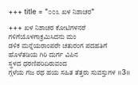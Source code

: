 +++
title = "೦೦೩ ಖಳ ನಿಶಾಚರ"

+++
ಖಳ ನಿಶಾಚರ ಕೋಟಿಗಳನರೆ   
ಗಳಿಗೆಯೊಳಗಾಕ್ರಮಿಸಿದನು ಮಂ  
ಡಳಿಕ ಮನ್ನೆಯರಾಂಪರೇ ಚತುರಂಗ ಪದಹತಿಗೆ   
ಹೊಳೆತಡಿಯ ಗಿರಿ ದುರ್ಗ ವಿಪಿನ   
ಸ್ಥಳದ ಧರಣಿಪರಿದಿರುವಂದ   
ಗ್ಗಳೆಯ ಗಜ ರಥ ಹಯ ಸಹಿತ ತೆತ್ತರು ಸುವಸ್ತುಗಳ    ॥3॥